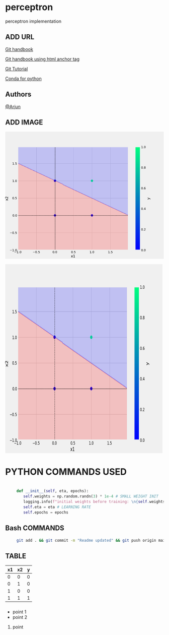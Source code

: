 # perceptron
perceptron implementation

## ADD URL

[Git handbook](https://guides.github.com/introduction/git-handbook/)

<a href="https://guides.github.com/introduction/git-handbook/)"> Git handbook using html anchor tag</a>

[Git Tutorial](https://www.youtube.com/watch?v=mVnZVw4KJnc&list=PL55RiY5tL51poFMpbva1IqfO-pylwSNsN&index=2)

[Conda for python](https://www.youtube.com/watch?v=23aQdrS58e0)

## Authors

[@Arjun](https://github.com/arjunaju123)


## ADD IMAGE

![sample image](plots/and.png)

<img src="plots\and.png" alt="Image cannot be displayed" width="500" height="600">

# PYTHON COMMANDS USED

```python

     def __init__(self, eta, epochs):
        self.weights = np.random.randn(3) * 1e-4 # SMALL WEIGHT INIT
        logging.info(f"initial weights before training: \n{self.weights}")
        self.eta = eta # LEARNING RATE
        self.epochs = epochs 

```
## Bash COMMANDS

```bash
     git add . && git commit -m "Readme updated" && git push origin main
```

## TABLE

x1 | x2 | y
-|-|-
0|0|0|
0|1|0|
1|0|0|
1|1|1|

###
* point 1
* point 2
1. point




